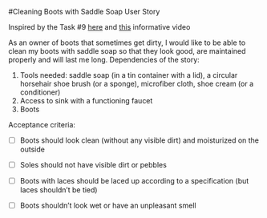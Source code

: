 #Cleaning Boots with Saddle Soap User Story

Inspired by the Task #9 [here](https://www.ministryoftesting.com/articles/40bce49b?s_id=14525237) and [this](https://www.youtube.com/watch?v=C7204kIPpxs) informative video


As an owner of boots that sometimes get dirty, I would like to be able to clean my boots with saddle soap so that they look good, are maintained properly and will last me long.
Dependencies of the story:
1) Tools needed: saddle soap (in a tin container with a lid), a circular horsehair shoe brush (or a sponge), microfiber cloth, shoe cream (or a conditioner)
2) Access to sink with a functioning faucet
3) Boots

Acceptance criteria:

- [ ] Boots should look clean (without any visible dirt) and moisturized on the outside

- [ ]	Soles should not have visible dirt or pebbles

- [ ] Boots with laces should be laced up according to a specification (but laces shouldn’t be tied)

- [ ] Boots shouldn’t look wet or have an unpleasant smell
